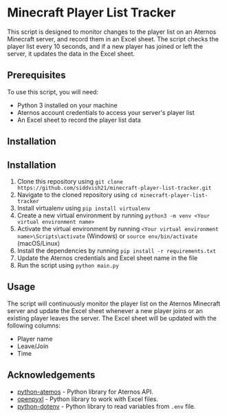 # Minecraft Player List Tracker

This script is designed to monitor changes to the player list on an Aternos Minecraft server, and record them in an Excel sheet. The script checks the player list every 10 seconds, and if a new player has joined or left the server, it updates the data in the Excel sheet.

## Prerequisites

To use this script, you will need:

- Python 3 installed on your machine
- Aternos account credentials to access your server's player list
- An Excel sheet to record the player list data


## Installation

## Installation

1. Clone this repository using `git clone https://github.com/siddvish21/minecraft-player-list-tracker.git`
2. Navigate to the cloned repository using `cd minecraft-player-list-tracker`
3. Install virtualenv using `pip install virtualenv`
4. Create a new virtual environment by running `python3 -m venv <Your virtual environment name>`
5. Activate the virtual environment by running `<Your virtual environment name>\Scripts\activate` (Windows) or `source env/bin/activate` (macOS/Linux)
6. Install the dependencies by running `pip install -r requirements.txt`
7. Update the Aternos credentials and Excel sheet name in the file
8. Run the script using `python main.py`

## Usage

The script will continuously monitor the player list on the Aternos Minecraft server and update the Excel sheet whenever a new player joins or an existing player leaves the server. The Excel sheet will be updated with the following columns:

- Player name
- Leave/Join
- Time


## Acknowledgements

- [python-atemos](https://github.com/aternosorg/python-atemos) - Python library for Aternos API.
- [openpyxl](https://openpyxl.readthedocs.io/) - Python library to work with Excel files.
- [python-dotenv](https://github.com/theskumar/python-dotenv) - Python library to read variables from `.env` file.
